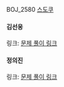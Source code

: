 BOJ_2580 [스도쿠](https://www.acmicpc.net/problem/2580)<br>

#### 김선웅
링크: [문제 풀이 링크](https://github.com/dnd2dnd/coding-test/blob/main/src/com/solution/baekjoon/backtracking/BOJ2580.java)

#### 정의진
링크: [문제 풀이 링크]()
